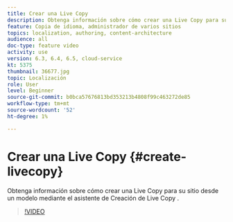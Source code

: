 ```yaml
---
title: Crear una Live Copy
description: Obtenga información sobre cómo crear una Live Copy para su sitio desde un modelo mediante el asistente de Creación de Live Copy .
feature: Copia de idioma, administrador de varios sitios
topics: localization, authoring, content-architecture
audience: all
doc-type: feature video
activity: use
version: 6.3, 6.4, 6.5, cloud-service
kt: 5375
thumbnail: 36677.jpg
topic: Localización
role: User
level: Beginner
source-git-commit: b0bca57676813bd353213b4808f99c463272de85
workflow-type: tm+mt
source-wordcount: '52'
ht-degree: 1%

---
```



# Crear una Live Copy {#create-livecopy}

Obtenga información sobre cómo crear una Live Copy para su sitio desde un modelo mediante el asistente de Creación de Live Copy .

>[!VIDEO](https://video.tv.adobe.com/v/36677?quality=12&learn=on)
